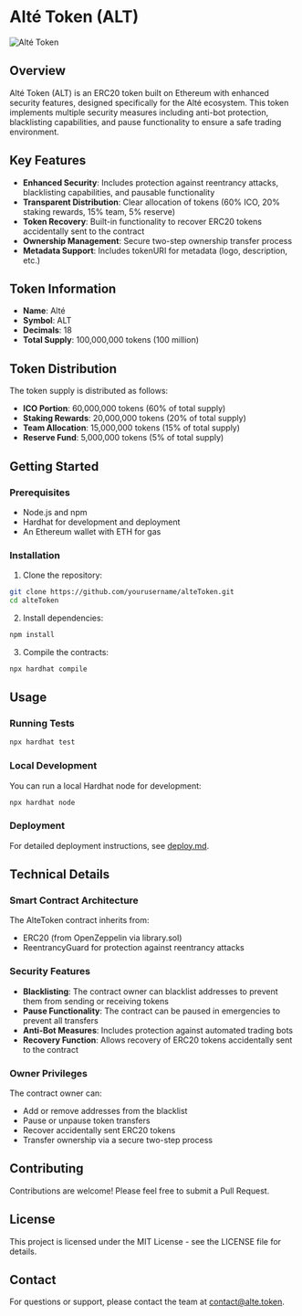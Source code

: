 # Alté Token (ALT)

![Alté Token](https://ibb.co/pjg9TkMM)

## Overview

Alté Token (ALT) is an ERC20 token built on Ethereum with enhanced security features, designed specifically for the Alté ecosystem. This token implements multiple security measures including anti-bot protection, blacklisting capabilities, and pause functionality to ensure a safe trading environment.

## Key Features

- **Enhanced Security**: Includes protection against reentrancy attacks, blacklisting capabilities, and pausable functionality
- **Transparent Distribution**: Clear allocation of tokens (60% ICO, 20% staking rewards, 15% team, 5% reserve)
- **Token Recovery**: Built-in functionality to recover ERC20 tokens accidentally sent to the contract
- **Ownership Management**: Secure two-step ownership transfer process
- **Metadata Support**: Includes tokenURI for metadata (logo, description, etc.)

## Token Information

- **Name**: Alté
- **Symbol**: ALT
- **Decimals**: 18
- **Total Supply**: 100,000,000 tokens (100 million)

## Token Distribution

The token supply is distributed as follows:

- **ICO Portion**: 60,000,000 tokens (60% of total supply)
- **Staking Rewards**: 20,000,000 tokens (20% of total supply)
- **Team Allocation**: 15,000,000 tokens (15% of total supply)
- **Reserve Fund**: 5,000,000 tokens (5% of total supply)

## Getting Started

### Prerequisites

- Node.js and npm
- Hardhat for development and deployment
- An Ethereum wallet with ETH for gas

### Installation

1. Clone the repository:

```bash
git clone https://github.com/yourusername/alteToken.git
cd alteToken
```

2. Install dependencies:

```bash
npm install
```

3. Compile the contracts:

```bash
npx hardhat compile
```

## Usage

### Running Tests

```bash
npx hardhat test
```

### Local Development

You can run a local Hardhat node for development:

```bash
npx hardhat node
```

### Deployment

For detailed deployment instructions, see [deploy.md](./deploy.md).

## Technical Details

### Smart Contract Architecture

The AlteToken contract inherits from:

- ERC20 (from OpenZeppelin via library.sol)
- ReentrancyGuard for protection against reentrancy attacks

### Security Features

- **Blacklisting**: The contract owner can blacklist addresses to prevent them from sending or receiving tokens
- **Pause Functionality**: The contract can be paused in emergencies to prevent all transfers
- **Anti-Bot Measures**: Includes protection against automated trading bots
- **Recovery Function**: Allows recovery of ERC20 tokens accidentally sent to the contract

### Owner Privileges

The contract owner can:

- Add or remove addresses from the blacklist
- Pause or unpause token transfers
- Recover accidentally sent ERC20 tokens
- Transfer ownership via a secure two-step process

## Contributing

Contributions are welcome! Please feel free to submit a Pull Request.

## License

This project is licensed under the MIT License - see the LICENSE file for details.

## Contact

For questions or support, please contact the team at [contact@alte.token](mailto:contact@alte.token).
